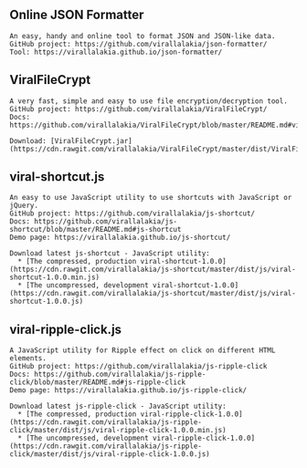 ## Online JSON Formatter  
	An easy, handy and online tool to format JSON and JSON-like data.  
	GitHub project: https://github.com/virallalakia/json-formatter/  
	Tool: https://virallalakia.github.io/json-formatter/  

## ViralFileCrypt  
	A very fast, simple and easy to use file encryption/decryption tool.  
	GitHub project: https://github.com/virallalakia/ViralFileCrypt/  
	Docs: https://github.com/virallalakia/ViralFileCrypt/blob/master/README.md#viralfilecrypt  

	Download: [ViralFileCrypt.jar](https://cdn.rawgit.com/virallalakia/ViralFileCrypt/master/dist/ViralFileCrypt.jar)  

## viral-shortcut.js  
	An easy to use JavaScript utility to use shortcuts with JavaScript or jQuery.  
	GitHub project: https://github.com/virallalakia/js-shortcut/  
	Docs: https://github.com/virallalakia/js-shortcut/blob/master/README.md#js-shortcut  
	Demo page: https://virallalakia.github.io/js-shortcut/  

	Download latest js-shortcut - JavaScript utility:  
	  * [The compressed, production viral-shortcut-1.0.0](https://cdn.rawgit.com/virallalakia/js-shortcut/master/dist/js/viral-shortcut-1.0.0.min.js)  
	  * [The uncompressed, development viral-shortcut-1.0.0](https://cdn.rawgit.com/virallalakia/js-shortcut/master/dist/js/viral-shortcut-1.0.0.js)  

## viral-ripple-click.js  
	A JavaScript utility for Ripple effect on click on different HTML elements.  
	GitHub project: https://github.com/virallalakia/js-ripple-click  
	Docs: https://github.com/virallalakia/js-ripple-click/blob/master/README.md#js-ripple-click  
	Demo page: https://virallalakia.github.io/js-ripple-click/  

	Download latest js-ripple-click - JavaScript utility:  
	  * [The compressed, production viral-ripple-click-1.0.0](https://cdn.rawgit.com/virallalakia/js-ripple-click/master/dist/js/viral-ripple-click-1.0.0.min.js)  
	  * [The uncompressed, development viral-ripple-click-1.0.0](https://cdn.rawgit.com/virallalakia/js-ripple-click/master/dist/js/viral-ripple-click-1.0.0.js)  
